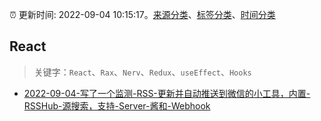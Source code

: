 :alarm_clock: 更新时间: 2022-09-04 10:15:17。[来源分类](../README.md)、[标签分类](../TAGS.md)、[时间分类](../TIMELINE.md)

## React


> 关键字：`React`、`Rax`、`Nerv`、`Redux`、`useEffect`、`Hooks`



- [2022-09-04-写了一个监测-RSS-更新并自动推送到微信的小工具，内置-RSSHub-源搜索，支持-Server-酱和-Webhook](https://www.v2ex.com/t/877643) 